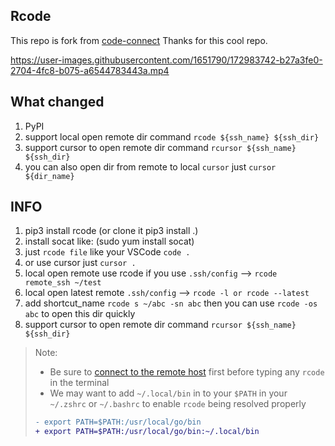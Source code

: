 ## Rcode

This repo is fork from [code-connect](https://github.com/chvolkmann/code-connect)
Thanks for this cool repo.

https://user-images.githubusercontent.com/1651790/172983742-b27a3fe0-2704-4fc8-b075-a6544783443a.mp4


## What changed

1. PyPI
2. support local open remote dir command `rcode ${ssh_name} ${ssh_dir}`
3. support cursor to open remote dir command `rcursor ${ssh_name} ${ssh_dir}`
4. you can also open dir from remote to local `cursor` just `cursor ${dir_name}`

## INFO

1. pip3 install rcode (or clone it pip3 install .)
2. install socat like: (sudo yum install socat)
3. just `rcode file` like your VSCode `code .`
4. or use cursor just `cursor .`
5. local open remote use rcode if you use `.ssh/config` --> `rcode remote_ssh ~/test`
6. local open latest remote `.ssh/config` --> `rcode -l or rcode --latest`
7. add shortcut_name `rcode s ~/abc -sn abc` then you can use `rcode -os abc` to open this dir quickly
8. support cursor to open remote dir command `rcursor ${ssh_name} ${ssh_dir}`

> Note:
> - Be sure to [connect to the remote host](https://code.visualstudio.com/docs/remote/ssh#_connect-to-a-remote-host) first before typing any `rcode` in the terminal
> - We may want to add `~/.local/bin` in to your `$PATH` in your `~/.zshrc` or `~/.bashrc` to enable `rcode` being resolved properly
> ```diff
> - export PATH=$PATH:/usr/local/go/bin
> + export PATH=$PATH:/usr/local/go/bin:~/.local/bin
> ```
